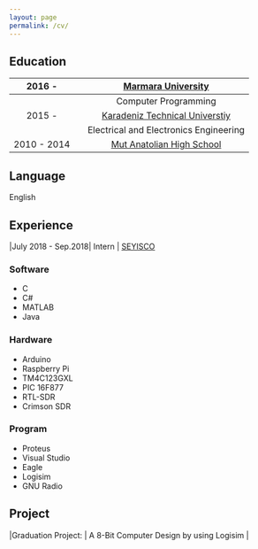 ```yaml
---
layout: page
permalink: /cv/
---
```


## Education

|2016 -     |  |[Marmara University](https://tbmyo.marmara.edu.tr/en)|
| :-------: | :-------:  | :-------: |
| | | Computer Programming |           
|2015 -     | |[Karadeniz Technical Universtiy](http://www.ktu.edu.tr/eee) |
| | | Electrical and Electronics Engineering|
|2010 - 2014|  | [Mut Anatolian High School](http://mutanadolu.meb.k12.tr/)|

## Language

English


## Experience 

|July 2018 - Sep.2018| Intern | [SEYISCO ](https://seyis.co)

### Software
- C
- C#
- MATLAB
- Java

### Hardware
- Arduino
- Raspberry Pi
- TM4C123GXL
- PIC 16F877
- RTL-SDR
- Crimson SDR

### Program
- Proteus
- Visual Studio
- Eagle
- Logisim
- GNU Radio

## Project

|Graduation Project: | A 8-Bit Computer Design by using Logisim |



